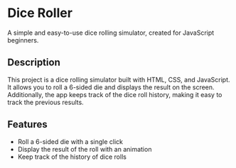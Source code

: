 # Dice Roller

A simple and easy-to-use dice rolling simulator, created for JavaScript beginners.

## Description

This project is a dice rolling simulator built with HTML, CSS, and JavaScript. It allows you to roll a 6-sided die and displays the result on the screen. Additionally, the app keeps track of the dice roll history, making it easy to track the previous results.

## Features

- Roll a 6-sided die with a single click
- Display the result of the roll with an animation
- Keep track of the history of dice rolls
